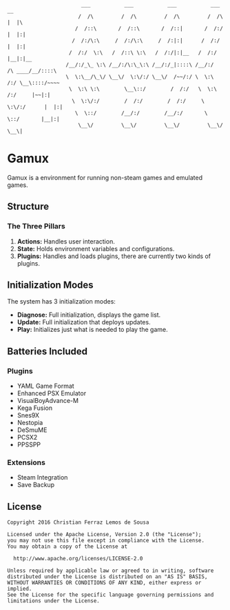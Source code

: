                             ___           ___           ___           ___           __
                           /  /\         /  /\         /  /\         /  /\         |  |\
                          /  /::\       /  /::\       /  /::|       /  /:/         |  |:|
                         /  /:/\:\     /  /:/\:\     /  /:|:|      /  /:/          |  |:|
                        /  /:/  \:\   /  /::\ \:\   /  /:/|:|__   /  /:/           |__|:|__
                       /__/:/_\_ \:\ /__/:/\:\_\:\ /__/:/_|::::\ /__/:/     /\ ____/__/::::\
                       \  \:\__/\_\/ \__\/  \:\/:/ \__\/  /~~/:/ \  \:\    /:/ \__\::::/~~~~
                        \  \:\ \:\        \__\::/        /  /:/   \  \:\  /:/     |~~|:|
                         \  \:\/:/        /  /:/        /  /:/     \  \:\/:/      |  |:|
                          \  \::/        /__/:/        /__/:/       \  \::/       |__|:|
                           \__\/         \__\/         \__\/         \__\/         \__\|

# Gamux

Gamux is a environment for running non-steam games and emulated games.

## Structure

### The Three Pillars

  1. __Actions:__ Handles user interaction.
  2. __State:__ Holds environment variables and configurations.
  3. __Plugins:__ Handles and loads plugins, there are currently two kinds
  of plugins.

## Initialization Modes

The system has 3 initialization modes:

* __Diagnose:__ Full initialization, displays the game list.
* __Update:__ Full initialization that deploys updates.
* __Play:__ Initializes just what is needed to play the game.

## Batteries Included

### Plugins

* YAML Game Format
* Enhanced PSX Emulator
* VisualBoyAdvance-M
* Kega Fusion
* Snes9X
* Nestopia
* DeSmuME
* PCSX2
* PPSSPP

### Extensions

* Steam Integration
* Save Backup

## License

    Copyright 2016 Christian Ferraz Lemos de Sousa

    Licensed under the Apache License, Version 2.0 (the "License");
    you may not use this file except in compliance with the License.
    You may obtain a copy of the License at

      http://www.apache.org/licenses/LICENSE-2.0

    Unless required by applicable law or agreed to in writing, software
    distributed under the License is distributed on an "AS IS" BASIS,
    WITHOUT WARRANTIES OR CONDITIONS OF ANY KIND, either express or implied.
    See the License for the specific language governing permissions and
    limitations under the License.
